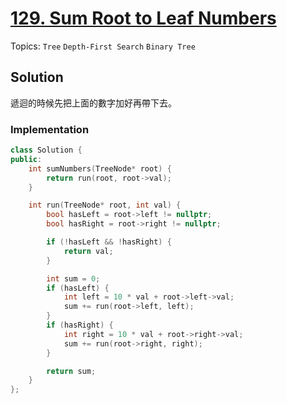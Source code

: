 # [129. Sum Root to Leaf Numbers](https://leetcode.com/problems/sum-root-to-leaf-numbers)

Topics: `Tree` `Depth-First Search` `Binary Tree`

## Solution

遞迴的時候先把上面的數字加好再帶下去。

### Implementation

```cpp
class Solution {
public:
    int sumNumbers(TreeNode* root) {
        return run(root, root->val);   
    }

    int run(TreeNode* root, int val) {
        bool hasLeft = root->left != nullptr;
        bool hasRight = root->right != nullptr;

        if (!hasLeft && !hasRight) {
            return val;
        }

        int sum = 0;
        if (hasLeft) {
            int left = 10 * val + root->left->val;
            sum += run(root->left, left);
        }
        if (hasRight) {
            int right = 10 * val + root->right->val;
            sum += run(root->right, right);
        }

        return sum;
    }
};
```
